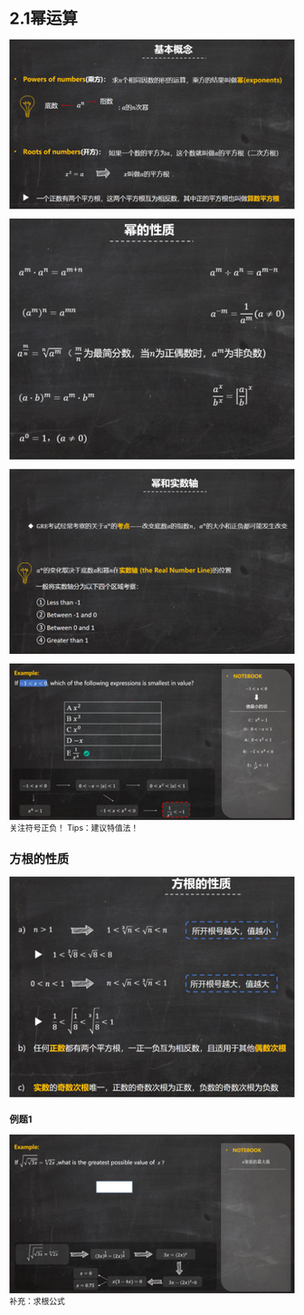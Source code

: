 # 2.1幂运算

![](_v_images/20201031234314521_6158.png)

![](_v_images/20201031234346394_5299.png)

![](_v_images/20201031234436383_8838.png)

![](_v_images/20201031234659192_14130.png)
关注符号正负！
Tips：建议特值法！


## 方根的性质
![](_v_images/20201031234953973_8815.png)

### 例题1
![](_v_images/20201031235403460_31208.png)
补充：求根公式